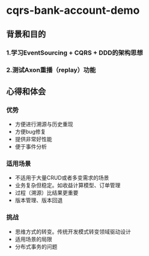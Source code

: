 # cqrs-bank-account-demo




## 背景和目的
### 1.学习EventSourcing + CQRS + DDD的架构思想
### 2.测试Axon重播（replay）功能




## 心得和体会

### 优势
* 方便进行溯源与历史重现
* 方便bug修复
* 提供非常好性能
* 便于事件分析


### 适用场景
* 不适用于大量CRUD或者多变需求的场景
* 业务复杂但稳定。如收益计算模型、订单管理
* 过程（溯源）比结果更重要
* 版本管理、版本回退


### 挑战
* 思维方式的转变。传统开发模式转变领域驱动设计
* 适用场景的局限
* 分布式事务的问题

